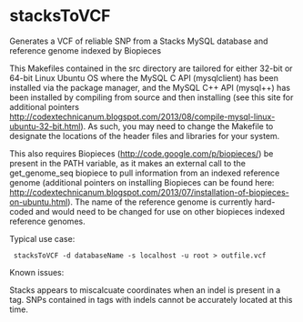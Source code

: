 stacksToVCF
===========

Generates a VCF of reliable SNP from a Stacks MySQL database and reference genome indexed by Biopieces


This Makefiles contained in the src directory are tailored for either 32-bit or 64-bit Linux Ubuntu OS where the MySQL C API (mysqlclient) has been installed via the package manager, and the MySQL C++ API (mysql++) has been installed by compiling from source and then installing (see this site for additional pointers http://codextechnicanum.blogspot.com/2013/08/compile-mysql-linux-ubuntu-32-bit.html). As such, you may need to change the Makefile to designate the locations of the header files and libraries for your system.

This also requires Biopieces (http://code.google.com/p/biopieces/) be present in the PATH variable, as it makes an external call to the get_genome_seq biopiece to pull information from an indexed reference genome (additional pointers on installing Biopieces can be found here: http://codextechnicanum.blogspot.com/2013/07/installation-of-biopieces-on-ubuntu.html). The name of the reference genome is currently hard-coded and would need to be changed for use on other biopieces indexed reference genomes.

Typical use case:

     stacksToVCF -d databaseName -s localhost -u root > outfile.vcf
     
Known issues:

Stacks appears to miscalcuate coordinates when an indel is present in a tag. SNPs contained in tags with indels cannot be accurately located at this time.
